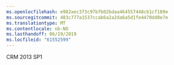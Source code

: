 ```yaml
---
ms.openlocfilehash: e982aec373c97bfb02bdaa464557448cb1cf189e
ms.sourcegitcommit: 483c777a1537ccab6a2a2da6a5d1fe4470dd0e7e
ms.translationtype: MT
ms.contentlocale: nb-NO
ms.lasthandoff: 06/19/2019
ms.locfileid: "61552599"
---
```

CRM 2013 SP1